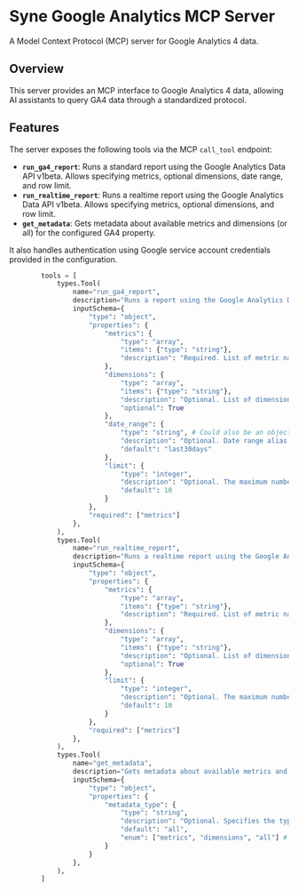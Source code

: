# Syne Google Analytics MCP Server

A Model Context Protocol (MCP) server for Google Analytics 4 data.

## Overview

This server provides an MCP interface to Google Analytics 4 data, allowing AI assistants to query GA4 data through a standardized protocol.

## Features

The server exposes the following tools via the MCP `call_tool` endpoint:

- **`run_ga4_report`**: Runs a standard report using the Google Analytics Data API v1beta. Allows specifying metrics, optional dimensions, date range, and row limit.
- **`run_realtime_report`**: Runs a realtime report using the Google Analytics Data API v1beta. Allows specifying metrics, optional dimensions, and row limit.
- **`get_metadata`**: Gets metadata about available metrics and dimensions (or all) for the configured GA4 property.

It also handles authentication using Google service account credentials provided in the configuration.



```python
        tools = [
            types.Tool(
                name="run_ga4_report",
                description="Runs a report using the Google Analytics Data API v1beta.",
                inputSchema={
                    "type": "object",
                    "properties": {
                        "metrics": {
                            "type": "array",
                            "items": {"type": "string"},
                            "description": "Required. List of metric names (e.g., ['activeUsers', 'sessions']). See GA4 documentation for valid metrics."
                        },
                        "dimensions": {
                            "type": "array",
                            "items": {"type": "string"},
                            "description": "Optional. List of dimension names (e.g., ['country', 'city']). See GA4 documentation for valid dimensions.",
                            "optional": True
                        },
                        "date_range": {
                            "type": "string", # Could also be an object, handled by ga_handler
                            "description": "Optional. Date range alias ('today', 'yesterday', 'last7days', 'last30days') or an object like {'start_date': 'YYYY-MM-DD', 'end_date': 'YYYY-MM-DD'}.",
                            "default": "last30days"
                        },
                        "limit": {
                            "type": "integer",
                            "description": "Optional. The maximum number of rows to return in the report.",
                            "default": 10
                        }
                    },
                    "required": ["metrics"]
                },
            ),
            types.Tool(
                name="run_realtime_report",
                description="Runs a realtime report using the Google Analytics Data API v1beta.",
                inputSchema={
                    "type": "object",
                    "properties": {
                        "metrics": {
                            "type": "array",
                            "items": {"type": "string"},
                            "description": "Required. List of metric names (e.g., ['activeUsers', 'screenPageViews']). See GA4 realtime documentation for valid metrics."
                        },
                        "dimensions": {
                            "type": "array",
                            "items": {"type": "string"},
                            "description": "Optional. List of dimension names (e.g., ['country', 'city']). See GA4 realtime documentation for valid dimensions.",
                            "optional": True
                        },
                        "limit": {
                            "type": "integer",
                            "description": "Optional. The maximum number of rows to return in the report.",
                            "default": 10
                        }
                    },
                    "required": ["metrics"]
                },
            ),
            types.Tool(
                name="get_metadata",
                description="Gets metadata about available metrics and dimensions for the configured property.",
                inputSchema={
                    "type": "object",
                    "properties": {
                        "metadata_type": {
                            "type": "string",
                            "description": "Optional. Specifies the type of metadata to retrieve: 'metrics', 'dimensions', or 'all'.",
                            "default": "all",
                            "enum": ["metrics", "dimensions", "all"] # Adding enum for clarity
                        }
                    }
                },
            ),
        ]
```

